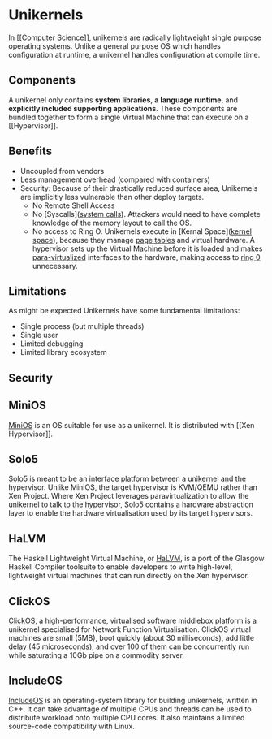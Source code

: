 # Unikernels

In [[Computer Science]], unikernels are radically lightweight single purpose operating systems. Unlike a general purpose OS which handles configuration at runtime, a unikernel handles configuration at compile time.

## Components
A unikernel only contains **system libraries**, **a language runtime**, and **explicitly included supporting applications**. These components are bundled together to form a single Virtual Machine that can execute on a [[Hypervisor]].

## Benefits
- Uncoupled from vendors
- Less management overhead (compared with containers)
- Security: Because of their drastically reduced surface area, Unikernels are implicitly less vulnerable than other deploy targets.
	- No Remote Shell Access
	- No [Syscalls]([system calls](https://www.geeksforgeeks.org/introduction-of-system-call)). Attackers would need to have complete knowledge of the memory layout to call the OS.
	- No access to Ring O. Unikernels execute in [Kernal Space]([kernel space](https://www.sciencedirect.com/topics/computer-science/kernel-address-space)), because they manage [page tables](https://www.geeksforgeeks.org/page-table-entries-in-page-table/) and virtual hardware. A hypervisor sets up the Virtual Machine before it is loaded and makes [para-virtualized](https://www.sciencedirect.com/topics/computer-science/paravirtualization) interfaces to the hardware, making access to [ring 0](https://www.futurelearn.com/info/courses/computer-systems/0/steps/53514) unnecessary.


## Limitations
As might be expected Unikernels have some fundamental limitations:
- Single process (but multiple threads)
- Single user
- Limited debugging
- Limited library ecosystem

## Security

## MiniOS
[MiniOS](https://wiki.xenproject.org/wiki/Mini-OS-DevNotes) is an OS suitable for use as a unikernel. It is distributed with [[Xen Hypervisor]].

## Solo5
[Solo5](https://github.com/Solo5/solo5) is meant to be an interface platform between a unikernel and the hypervisor. Unlike MiniOS, the target hypervisor is KVM/QEMU rather than Xen Project. Where Xen Project leverages paravirtualization to allow the unikernel to talk to the hypervisor, Solo5 contains a hardware abstraction layer to enable the hardware virtualisation used by its target hypervisors.

## HaLVM
The Haskell Lightweight Virtual Machine, or [HaLVM](https://github.com/GaloisInc/HaLVM), is a port of the Glasgow Haskell Compiler toolsuite to enable developers to write high-level, lightweight virtual machines that can run directly on the Xen hypervisor.

## ClickOS
[ClickOS](http://cnp.neclab.eu/projects/clickos/), a high-performance, virtualised software middlebox platform is a unikernel specialised for Network Function Virtualisation. ClickOS virtual machines are small (5MB), boot quickly (about 30 milliseconds), add little delay (45 microseconds), and over 100 of them can be concurrently run while saturating a 10Gb pipe on a commodity server.

## IncludeOS
[IncludeOS](https://www.includeos.org/) is an operating-system library for building unikernels, written in C++. It can take advantage of multiple CPUs and threads can be used to distribute workload onto multiple CPU cores. It also maintains a limited source-code compatibility with Linux.
